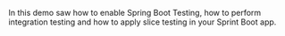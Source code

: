 In this demo saw how to enable Spring Boot Testing,
how to perform integration testing and how to apply slice testing in
your Sprint Boot app.
